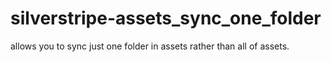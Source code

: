 # silverstripe-assets_sync_one_folder
allows you to sync just one folder in assets rather than all of assets.
